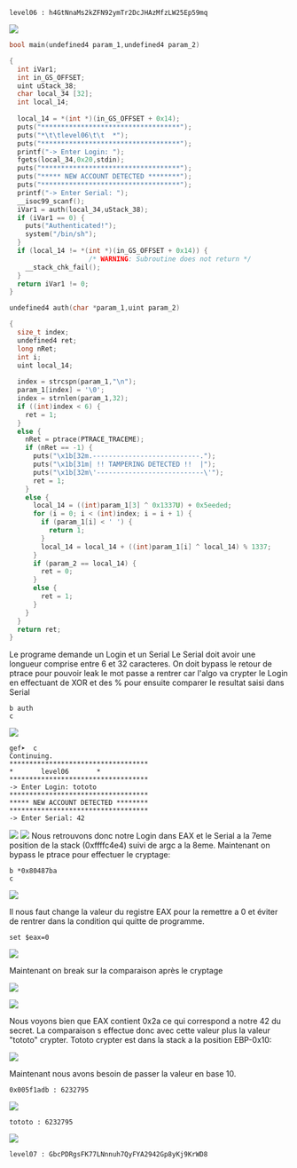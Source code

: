 ```
level06 : h4GtNnaMs2kZFN92ymTr2DcJHAzMfzLW25Ep59mq
```

![](Pasted%20image%2020240808233407.png)

```c
bool main(undefined4 param_1,undefined4 param_2)

{
  int iVar1;
  int in_GS_OFFSET;
  uint uStack_38;
  char local_34 [32];
  int local_14;
  
  local_14 = *(int *)(in_GS_OFFSET + 0x14);
  puts("***********************************");
  puts("*\t\tlevel06\t\t  *");
  puts("***********************************");
  printf("-> Enter Login: ");
  fgets(local_34,0x20,stdin);
  puts("***********************************");
  puts("***** NEW ACCOUNT DETECTED ********");
  puts("***********************************");
  printf("-> Enter Serial: ");
  __isoc99_scanf();
  iVar1 = auth(local_34,uStack_38);
  if (iVar1 == 0) {
    puts("Authenticated!");
    system("/bin/sh");
  }
  if (local_14 != *(int *)(in_GS_OFFSET + 0x14)) {
                    /* WARNING: Subroutine does not return */
    __stack_chk_fail();
  }
  return iVar1 != 0;
}
```

```c
undefined4 auth(char *param_1,uint param_2)

{
  size_t index;
  undefined4 ret;
  long nRet;
  int i;
  uint local_14;
  
  index = strcspn(param_1,"\n");
  param_1[index] = '\0';
  index = strnlen(param_1,32);
  if ((int)index < 6) {
    ret = 1;
  }
  else {
    nRet = ptrace(PTRACE_TRACEME);
    if (nRet == -1) {
      puts("\x1b[32m.---------------------------.");
      puts("\x1b[31m| !! TAMPERING DETECTED !!  |");
      puts("\x1b[32m\'---------------------------\'");
      ret = 1;
    }
    else {
      local_14 = ((int)param_1[3] ^ 0x1337U) + 0x5eeded;
      for (i = 0; i < (int)index; i = i + 1) {
        if (param_1[i] < ' ') {
          return 1;
        }
        local_14 = local_14 + ((int)param_1[i] ^ local_14) % 1337;
      }
      if (param_2 == local_14) {
        ret = 0;
      }
      else {
        ret = 1;
      }
    }
  }
  return ret;
}
```

Le programe demande un Login et un Serial
Le Serial doit avoir une longueur comprise entre 6 et 32 caracteres.
On doit bypass le retour de ptrace pour pouvoir leak le mot passe a rentrer car
l'algo va crypter le Login en effectuant de XOR et des % pour ensuite comparer le resultat saisi dans Serial

```
b auth
c
```

![](Pasted%20image%2020240809015942.png)
```
gef➤  c
Continuing.
***********************************
*		level06		  *
***********************************
-> Enter Login: tototo
***********************************
***** NEW ACCOUNT DETECTED ********
***********************************
-> Enter Serial: 42
```

![](Pasted%20image%2020240809020126.png)
![](Pasted%20image%2020240809020153.png)
Nous retrouvons donc notre Login dans EAX et le Serial a la 7eme position de la stack (0xffffc4e4) suivi de argc a la 8eme.
Maintenant on bypass le ptrace pour effectuer le cryptage:

```
b *0x80487ba
c

```

![](Pasted%20image%2020240809021541.png)

Il nous faut change la valeur du registre EAX pour la remettre a 0 et éviter de rentrer dans la condition qui quitte de programme.

```
set $eax=0
```

![](Pasted%20image%2020240809021021.png)

Maintenant on break sur la comparaison après le cryptage

![](Pasted%20image%2020240809021304.png)

![](Pasted%20image%2020240809021625.png)

Nous voyons bien que EAX contient 0x2a ce qui correspond a notre 42 du secret.
La comparaison s effectue donc avec cette valeur plus la valeur "tototo" crypter.
Tototo crypter est dans la stack a la position EBP-0x10:

![](Pasted%20image%2020240809021847.png)

Maintenant nous avons besoin de passer la valeur en base 10.

```
0x005f1adb : 6232795
```

![](Pasted%20image%2020240809015717.png)

```
tototo : 6232795
```

![](Pasted%20image%2020240809015754.png)

```
level07 : GbcPDRgsFK77LNnnuh7QyFYA2942Gp8yKj9KrWD8
```